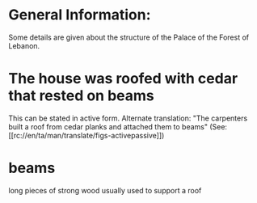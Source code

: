 # General Information:

Some details are given about the structure of the Palace of the Forest of Lebanon.

# The house was roofed with cedar that rested on beams

This can be stated in active form. Alternate translation: "The carpenters built a roof from cedar planks and attached them to beams" (See: [[rc://en/ta/man/translate/figs-activepassive]])

# beams

long pieces of strong wood usually used to support a roof

